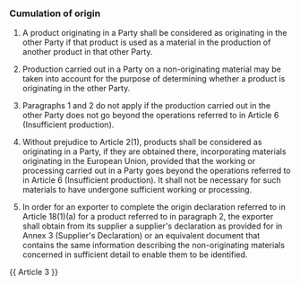 ### Cumulation of origin

1. A product originating in a Party shall be considered as originating in the other Party if that product is used as a material in the production of another product in that other Party.

2. Production carried out in a Party on a non-originating material may be taken into account for the purpose of determining whether a product is originating in the other Party.

3. Paragraphs 1 and 2 do not apply if the production carried out in the other Party does not go beyond the operations referred to in Article 6 (Insufficient production).

4. Without prejudice to Article 2(1), products shall be considered as originating in a Party, if they are obtained there, incorporating materials originating in the European Union, provided that the working or processing carried out in a Party goes beyond the operations referred to in Article 6 (Insufficient production). It shall not be necessary for such materials to have undergone sufficient working or processing.

5. In order for an exporter to complete the origin declaration referred to in Article 18(1)(a) for a product referred to in paragraph 2, the exporter shall obtain from its supplier a supplier's declaration as provided for in Annex 3 (Supplier's Declaration) or an equivalent document that contains the same information describing the non-originating materials concerned in sufficient detail to enable them to be identified.

{{ Article 3 }}
